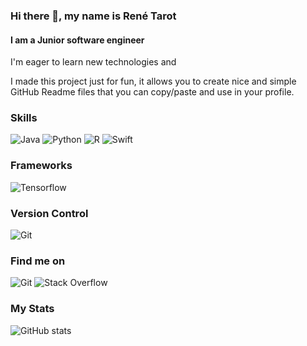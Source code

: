 ### Hi there 👋, my name is René Tarot
#### I am a Junior software engineer

I'm eager to learn new technologies and 

I made this project just for fun, it allows you to create nice and simple GitHub Readme files that you can copy/paste and use in your profile.

### Skills 
![Java](https://img.shields.io/badge/Java-FE8B4D?style=for-the-badge) ![Python](https://img.shields.io/badge/Python-FE8B4D?style=for-the-badge)  ![R](https://img.shields.io/badge/R-FE8B4D?style=for-the-badge) ![Swift](https://img.shields.io/badge/Swift-FE8B4D?style=for-the-badge)

### Frameworks 
![Tensorflow](https://img.shields.io/badge/Tensorflow-62F53B?style=for-the-badge) 

### Version Control
![Git](https://img.shields.io/badge/Git-F56C22?style=for-the-badge)

### Find me on

![Git](https://img.shields.io/badge/LinkedIn-0077B5?style=for-the-badge&logo=linkedin&logoColor=white) ![Stack Overflow](https://img.shields.io/badge/-Stackoverflow-FE7A16?style=for-the-badge&logo=stack-overflow&logoColor=white)

### My Stats

![GitHub stats](https://github-readme-stats.vercel.app/api?username=Rene-Tarot&show_icons=true&theme=radical)  

